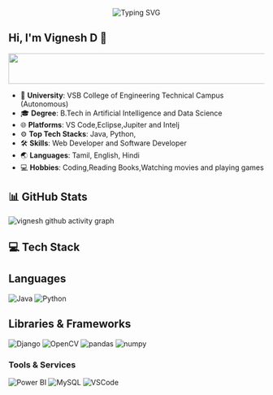 <p align="center">
  <img src="https://readme-typing-svg.herokuapp.com/?font=Josefin+Sans&weight=700&size=48&pause=1000&color=DC143C&vCenter=true&width=800&lines=Hey+There+I'm+Vignesh;+AI+%26+Data+Science;Self-Taught+What+We+Do+;Life+is+Unpredictable;Live+your+potential;Life+and+the+Network!" alt="Typing SVG"/>
</p>

## Hi, I'm Vignesh D 👋

<p align="center">
    <img src="https://img.shields.io/badge/Self--Taught_Software_Engineer_%26_Full_Stack_Developer-1E90FF?style=for-the-badge&logoColor=white" alt="Self-Taught Software Engineer & Full Stack Developer" width="3000" height="60"/>
</p>

- 🏫 **University**: VSB College of Engineering Technical Campus (Autonomous)
- 🎓 **Degree**: B.Tech in Artificial Intelligence and Data Science
- 🌐 **Platforms**: VS Code,Eclipse,Jupiter and Intelj
- ⚙️ **Top Tech Stacks**: Java, Python, 
- 🛠️ **Skills**: Web Developer and Software Developer
- 🌏 **Languages**: Tamil, English, Hindi
- 💻 **Hobbies**: Coding,Reading Books,Watching movies and playing games 

## 📊 GitHub Stats
</div>

<!-- Contribution Graph -->
![vignesh github activity graph](https://github-readme-activity-graph.vercel.app/graph?username=vk3005&theme=github-compact&v=20241107101720)




<!-- Tech Stack -->
## 💻 Tech Stack

## Languages
![Java](https://img.shields.io/badge/java-%23ED8B00.svg?style=for-the-badge&logo=java&logoColor=white) 
![Python](https://img.shields.io/badge/python-3670A0?style=for-the-badge&logo=python&logoColor=ffdd54) 

## Libraries & Frameworks
![Django](https://img.shields.io/badge/django-%23092E20.svg?style=for-the-badge&logo=django&logoColor=white) 
![OpenCV](https://img.shields.io/badge/OpenCV-%23white.svg?style=for-the-badge&logo=opencv&logoColor=%23white) 
![pandas](https://img.shields.io/badge/pandas-%23150458?style=for-the-badge&logo=pandas&logoColor=white)
![numpy](https://img.shields.io/badge/numpy-013243?style=for-the-badge&logo=numpy&logoColor=white) 

### Tools & Services

![Power BI](https://img.shields.io/badge/Power%20BI-F2C811?style=for-the-badge&logo=powerbi&logoColor=white) ![MySQL](https://img.shields.io/badge/MySQL-4479A1?style=for-the-badge&logo=mysql&logoColor=white)
![VSCode](https://img.shields.io/badge/VSCode-0078D4?style=for-the-badge&logo=visual%20studio%20code&logoColor=white)



